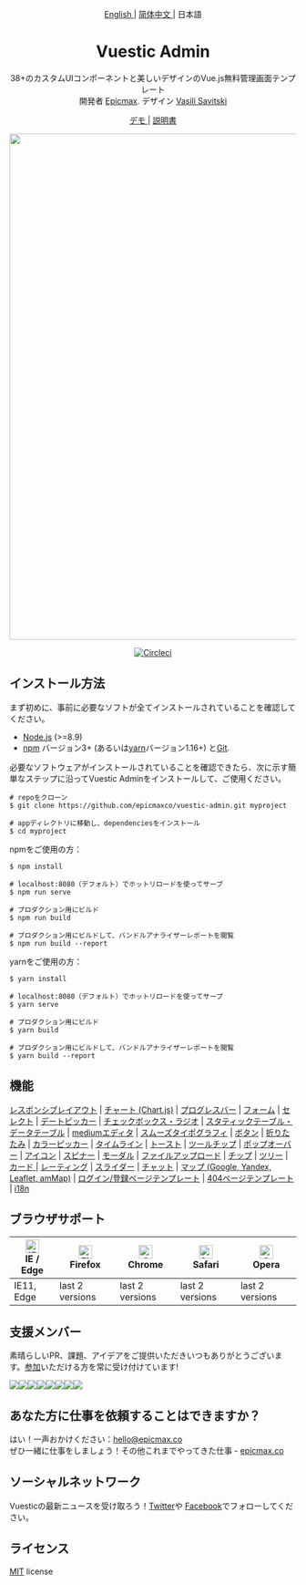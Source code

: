 <p align="center"> 
  <a href="./README.md"> English </a> | <a href="./README.zh-CN.md"> 简体中文 </a> | 日本語
</p>

<h1 align="center"> Vuestic Admin </h1>
  
<p align="center">
  38+のカスタムUIコンポーネントと美しいデザインのVue.js無料管理画面テンプレート</br>
  開発者  <a href="https://epicmax.co">Epicmax</a>. 
  デザイン <a href="https://www.xxsavitski.com">Vasili Savitski</a>
</p>

<p align="center">
  <a href="https://vuestic.epicmax.co"> デモ </a> | <a href="https://github.com/epicmaxco/vuestic-admin/wiki"> 説明書 </a>
</p>

<p align="center">
  <a href="https://vuestic.epicmax.co" target="_blank">
    <img src="https://i.imgur.com/q60P8VR.png" align="center" width="888px"/>
  </a>
</p>


<p align="center">
  <a href="https://circleci.com/gh/epicmaxco/vuestic-admin">
    <img src="https://img.shields.io/circleci/build/github/epicmaxco/vuestic-admin/master" alt="Circleci">
  </a>
</p>

## インストール方法

まず初めに、事前に必要なソフトが全てインストールされていることを確認してください。
- [Node.js](https://nodejs.org/en/) (>=8.9)
- [npm](https://www.npmjs.com/get-npm) バージョン3+ (あるいは[yarn](https://yarnpkg.com/lang/en/docs/install/#mac-stable)バージョン1.16+) と[Git](https://git-scm.com/).

必要なソフトウェアがインストールされていることを確認できたら、次に示す簡単なステップに沿ってVuestic Adminをインストールして、ご使用ください。

```
# repoをクローン
$ git clone https://github.com/epicmaxco/vuestic-admin.git myproject

# appディレクトリに移動し、dependenciesをインストール
$ cd myproject

```

npmをご使用の方：

```
$ npm install

# localhost:8080（デフォルト）でホットリロードを使ってサーブ
$ npm run serve

# プロダクション用にビルド 
$ npm run build

# プロダクション用にビルドして、バンドルアナライザーレポートを閲覧
$ npm run build --report
```

yarnをご使用の方：

```
$ yarn install

# localhost:8080（デフォルト）でホットリロードを使ってサーブ
$ yarn serve

# プロダクション用にビルド
$ yarn build

# プロダクション用にビルドして、バンドルアナライザーレポートを閲覧
$ yarn build --report
```

## 機能
[レスポンシブレイアウト](https://vuestic.epicmax.co/#/admin/dashboard) |
[チャート (Chart.js)](https://vuestic.epicmax.co/#/admin/statistics/charts) |
[プログレスバー](https://vuestic.epicmax.co/#/admin/statistics/progress-bars) |
[フォーム](https://vuestic.epicmax.co/#/admin/forms/form-elements) |
[セレクト](https://vuestic.epicmax.co/#/admin/forms/form-elements) |
[デートピッカー](https://vuestic.epicmax.co/#/admin/forms/form-elements) |
[チェックボックス・ラジオ](https://vuestic.epicmax.co/#/admin/forms/form-elements) |
[スタティックテーブル・データテーブル](https://vuestic.epicmax.co/#/admin/tables/data) |
[mediumエディタ](https://vuestic.epicmax.co/#/admin/forms/medium-editor) |
[スムーズタイポグラフィ](https://vuestic.epicmax.co/#/admin/ui/typography) |
[ボタン](https://vuestic.epicmax.co/#/admin/ui/buttons) |
[折りたたみ](https://vuestic.epicmax.co/#/admin/ui/collapses) |
[カラーピッカー](https://vuestic.epicmax.co/#/admin/ui/color-pickers) |
[タイムライン](https://vuestic.epicmax.co/#/admin/ui/timelines) |
[トースト](https://vuestic.epicmax.co/#/admin/ui/notifications) |
[ツールチップ](https://vuestic.epicmax.co/#/admin/ui/popovers) |
[ポップオーバー](https://vuestic.epicmax.co/#/admin/ui/popovers) |
[アイコン](https://vuestic.epicmax.co/#/admin/ui/icons/) |
[スピナー](https://vuestic.epicmax.co/#/admin/ui/spinners) |
[モーダル](https://vuestic.epicmax.co/#/admin/ui/modals) |
[ファイルアップロード](https://vuestic.epicmax.co/#/admin/ui/file-upload) |
[チップ](https://vuestic.epicmax.co/#/admin/ui/chips) |
[ツリー](https://vuestic.epicmax.co/#/admin/ui/tree-view) |
[カード ](https://vuestic.epicmax.co/#/admin/ui/cards) |
[レーティング](https://vuestic.epicmax.co/#/admin/ui/rating) |
[スライダー](https://vuestic.epicmax.co/#/admin/ui/sliders) |
[チャット](https://vuestic.epicmax.co/#/admin/ui/chatPage) |
[マップ (Google, Yandex, Leaflet, amMap)](https://vuestic.epicmax.co/#/admin/maps/google-maps) |
[ログイン/登録ページテンプレート](https://vuestic.epicmax.co/#/auth/login) |
[404ページテンプレート](https://vuestic.epicmax.co/#/admin/pages/404-pages) |
[i18n](https://vuestic.epicmax.co/#/admin/dashboard)


## ブラウザサポート

| [<img src="https://raw.githubusercontent.com/alrra/browser-logos/master/src/edge/edge_48x48.png" alt="IE / Edge" width="24px" height="24px" />](http://godban.github.io/browsers-support-badges/)</br>IE / Edge | [<img src="https://raw.githubusercontent.com/alrra/browser-logos/master/src/firefox/firefox_48x48.png" alt="Firefox" width="24px" height="24px" />](http://godban.github.io/browsers-support-badges/)</br>Firefox | [<img src="https://raw.githubusercontent.com/alrra/browser-logos/master/src/chrome/chrome_48x48.png" alt="Chrome" width="24px" height="24px" />](http://godban.github.io/browsers-support-badges/)</br>Chrome | [<img src="https://raw.githubusercontent.com/alrra/browser-logos/master/src/safari/safari_48x48.png" alt="Safari" width="24px" height="24px" />](http://godban.github.io/browsers-support-badges/)</br>Safari | [<img src="https://raw.githubusercontent.com/alrra/browser-logos/master/src/opera/opera_48x48.png" alt="Opera" width="24px" height="24px" />](http://godban.github.io/browsers-support-badges/)</br>Opera |
| --- | --- | --- | --- | --- |
| IE11, Edge | last 2 versions | last 2 versions | last 2 versions | last 2 versions |


## 支援メンバー
素晴らしいPR、課題、アイデアをご提供いただきいつもありがとうございます。[参加](https://github.com/epicmaxco/vuestic-admin/blob/master/.github/CONTRIBUTING.md)いただける方を常に受け付けています! 

[![](https://sourcerer.io/fame/smartapant/epicmaxco/vuestic-admin/images/0)](https://sourcerer.io/fame/smartapant/epicmaxco/vuestic-admin/links/0)[![](https://sourcerer.io/fame/smartapant/epicmaxco/vuestic-admin/images/1)](https://sourcerer.io/fame/smartapant/epicmaxco/vuestic-admin/links/1)[![](https://sourcerer.io/fame/smartapant/epicmaxco/vuestic-admin/images/2)](https://sourcerer.io/fame/smartapant/epicmaxco/vuestic-admin/links/2)[![](https://sourcerer.io/fame/smartapant/epicmaxco/vuestic-admin/images/3)](https://sourcerer.io/fame/smartapant/epicmaxco/vuestic-admin/links/3)[![](https://sourcerer.io/fame/smartapant/epicmaxco/vuestic-admin/images/4)](https://sourcerer.io/fame/smartapant/epicmaxco/vuestic-admin/links/4)[![](https://sourcerer.io/fame/smartapant/epicmaxco/vuestic-admin/images/5)](https://sourcerer.io/fame/smartapant/epicmaxco/vuestic-admin/links/5)[![](https://sourcerer.io/fame/smartapant/epicmaxco/vuestic-admin/images/6)](https://sourcerer.io/fame/smartapant/epicmaxco/vuestic-admin/links/6)[![](https://sourcerer.io/fame/smartapant/epicmaxco/vuestic-admin/images/7)](https://sourcerer.io/fame/smartapant/epicmaxco/vuestic-admin/links/7)

## あなた方に仕事を依頼することはできますか？
はい！一声おかけください：[hello@epicmax.co](mailto:hello@epicmax.co) </br>
ぜひ一緒に仕事をしましょう！その他これまでやってきた仕事 - [epicmax.co](https://epicmax.co)

## ソーシャルネットワーク
Vuesticの最新ニュースを受け取ろう！[Twitter](https://twitter.com/epicmaxco)や [Facebook](https://facebook.com/epicmaxco)でフォローしてください。

## ライセンス
[MIT](https://github.com/epicmaxco/vuestic-admin/blob/master/LICENSE) license

